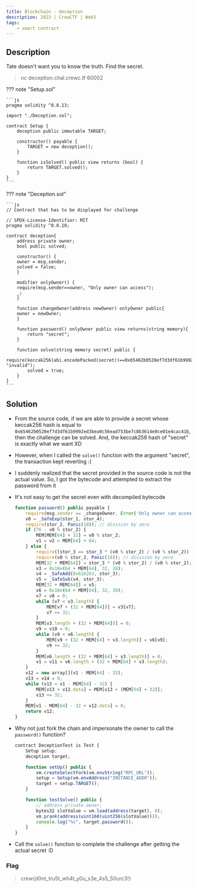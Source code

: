 ```yaml
---
title: Blockchain - deception
description: 2023 | CrewCTF | Web3
tags:
    - smart contract
---
```


## Description

Tate doesn't want you to know the truth. Find the secret.

> nc deception.chal.crewc.tf 60002

??? note "Setup.sol"

    ```js
    pragma solidity ^0.8.13;

    import "./Deception.sol";

    contract Setup {
        deception public immutable TARGET;

        constructor() payable {
            TARGET = new deception(); 
        }

        function isSolved() public view returns (bool) {
            return TARGET.solved();
        }
    }
    ```

??? note "Deception.sol"

    ```js
    // Contract that has to be displayed for challenge

    // SPDX-License-Identifier: MIT
    pragma solidity ^0.8.10;

    contract deception{
        address private owner;
        bool public solved;

        constructor() {
        owner = msg.sender;
        solved = false;
        }

        modifier onlyOwner() {
        require(msg.sender==owner, "Only owner can access");
        _;
        }

        function changeOwner(address newOwner) onlyOwner public{
        owner = newOwner;
        }

        function password() onlyOwner public view returns(string memory){
            return "secret";
        }

        function solve(string memory secret) public {
            require(keccak256(abi.encodePacked(secret))==0x65462b0520ef7d3df61b9992ed3bea0c56ead753be7c8b3614e0ce01e4cac41b, "invalid");
            solved = true;
        }
    }
    ```

## Solution

- From the source code, if we are able to provide a secret whose keccak256 hash is equal to `0x65462b0520ef7d3df61b9992ed3bea0c56ead753be7c8b3614e0ce01e4cac41b`, then the challenge can be solved. And, the keccak256 hash of "secret" is exactly what we want XD
- However, when I called the `solve()` function with the argument "secret", the transaction kept reverting :(
- I suddenly realized that the secret provided in the source code is not the actual value. So, I got the bytecode and attempted to extract the password from it
- It's not easy to get the secret even with decompiled bytecode

    ```js
    function password() public payable { 
        require(msg.sender == _changeOwner, Error('Only owner can access'));
        v0 = _SafeExp(stor_1, stor_4);
        require(stor_2, Panic(18)); // division by zero
        if (76 - v0 % stor_2) {
            MEM[MEM[64] + 32] = v0 % stor_2;
            v1 = v2 = MEM[64] + 64;
        } else {
            require((stor_3 == stor_3 * (v0 % stor_2) / (v0 % stor_2)) | !(v0 % stor_2), Panic(17)); // arithmetic overflow or underflow
            require(v0 % stor_2, Panic(18)); // division by zero
            MEM[32 + MEM[64]] = stor_3 * (v0 % stor_2) / (v0 % stor_2);
            v3 = 0x18e(64 + MEM[64], 32, 30);
            v4 = _SafeAdd(0x616263, stor_3);
            v5 = _SafeSub(v4, stor_3);
            MEM[32 + MEM[64]] = v5;
            v6 = 0x18e(64 + MEM[64], 32, 30);
            v7 = v8 = 0;
            while (v7 < v3.length) {
                MEM[v7 + (32 + MEM[64])] = v3[v7];
                v7 += 32;
            }
            MEM[v3.length + (32 + MEM[64])] = 0;
            v9 = v10 = 0;
            while (v9 < v6.length) {
                MEM[v9 + (32 + MEM[64] + v3.length)] = v6[v9];
                v9 += 32;
            }
            MEM[v6.length + (32 + MEM[64] + v3.length)] = 0;
            v1 = v11 = v6.length + (32 + MEM[64] + v3.length);
        }
        v12 = new array[](v1 - MEM[64] - 32);
        v13 = v14 = 0;
        while (v13 < v1 - MEM[64] - 32) {
            MEM[v13 + v12.data] = MEM[v13 + (MEM[64] + 32)];
            v13 += 32;
        }
        MEM[v1 - MEM[64] - 32 + v12.data] = 0;
        return v12;
    }
    ```

- Why not just fork the chain and impersonate the owner to call the `password()` function?

    ```js
    contract DeceptionTest is Test {
        Setup setup;
        deception target;

        function setUp() public {
            vm.createSelectFork(vm.envString("RPC_URL"));
            setup = Setup(vm.envAddress("INSTANCE_ADDR"));
            target = setup.TARGET();
        }

        function testSolve() public {
            // address private owner;
            bytes32 slotValue = vm.load(address(target), 0);
            vm.prank(address(uint160(uint256(slotValue))));
            console.log("%s", target.password());
        }
    }
    ```

- Call the `solve()` function to complete the challenge after getting the actual secret :D

### Flag

> crew{d0nt_tru5t_wh4t_y0u_s3e_4s5_50urc3!}